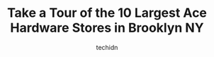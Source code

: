 ---
layout: ampstory
image: https://i0.wp.com/www.depkes.org/wp-content/uploads/2023/06/ace-hardware-0-in-brooklyn-ny-1685965419.jpeg?resize=640,853
author: techidn
featured: false
description: Discover the impressive array of Ace Hardware options in Brooklyn NY, where you can find 10 of the largest Ace Hardware establishments in the area. From renowned classics to hidden gems, Bro
title: Take a Tour of the 10 Largest Ace Hardware Stores in Brooklyn NY
cover:
   title: Take a Tour of the 10 Largest Ace Hardware Stores in Brooklyn NY
   subtitle: Rickpate
   background: https://www.depkes.org/wp-content/uploads/2023/06/ace-hardware-0-in-brooklyn-ny-1685965419.jpeg

pages: 
 - layout: thirds
   top: <h1>#1 Cross Bay Hardware Co</h1>
   bottom: "<p>Pretty much has it all, owner Rob and staff very informative, so helpful</p>"
   background: https://www.depkes.org/wp-content/uploads/2023/06/ace-hardware-1-in-brooklyn-ny-1685965420.jpeg
   backgroundblur: true
 - layout: thirds
   top: <h1>#2 Mazzone Hardware</h1>
   bottom: "<p>470 Court St, Brooklyn, NY 11231, United States</p>"
   background: https://www.depkes.org/wp-content/uploads/2023/06/ace-hardware-2-in-brooklyn-ny-1685965420.jpeg
   cta:
      link: https://www.depkes.org/blog/take-a-tour-of-the-10-largest-ace-hardware-stores-in-brooklyn-ny/
      text: Take a Tour of the 10 Largest Ace Hardware Stores in Brooklyn NY
 - layout: thirds
   top: <h1>#3 Clinton Hill Ace Hardware</h1>
   bottom: "<p>452 Myrtle Ave, Brooklyn, NY 11205, United States</p>"
   background: https://www.depkes.org/wp-content/uploads/2023/06/ace-hardware-3-in-brooklyn-ny-1685965421.png
   cta:
      link: https://www.depkes.org/blog/take-a-tour-of-the-10-largest-ace-hardware-stores-in-brooklyn-ny/
      text: Take a Tour of the 10 Largest Ace Hardware Stores in Brooklyn NY
 - layout: thirds
   top: <h1>#4 AG Hardware and Paint</h1>
   bottom: "<p>347 Knickerbocker Ave, Brooklyn, NY 11237, United States</p>"
   background: https://images.unsplash.com/photo-1597773150796-e5c14ebecbf5?ixlib=rb-4.0.3&ixid=MnwxMjA3fDB8MHxwaG90by1wYWdlfHx8fGVufDB8fHx8&auto=format&fit=crop&w=640&h=853&q=80
   cta:
      link: https://www.depkes.org/blog/take-a-tour-of-the-10-largest-ace-hardware-stores-in-brooklyn-ny/
      text: Take a Tour of the 10 Largest Ace Hardware Stores in Brooklyn NY
 - layout: thirds
   top: <h1>#5 New York Lumber Co Inc</h1>
   bottom: "<p>600 Utica Ave, Brooklyn, NY 11203, United States</p>"
   background: https://images.unsplash.com/photo-1618556658017-fd9c732d1360?ixlib=rb-4.0.3&ixid=MnwxMjA3fDB8MHxwaG90by1wYWdlfHx8fGVufDB8fHx8&auto=format&fit=crop&w=640&h=853&q=80
   cta:
      link: https://www.depkes.org/blog/take-a-tour-of-the-10-largest-ace-hardware-stores-in-brooklyn-ny/
      text: Take a Tour of the 10 Largest Ace Hardware Stores in Brooklyn NY
 - layout: thirds
   top: <h1>#6 SUNSET ACE HARDWARE</h1>
   bottom: "<p>8111 5th Ave, Brooklyn, NY 11209, United States</p>"
   background: https://images.unsplash.com/photo-1527067829737-402993088e6b?ixlib=rb-4.0.3&ixid=MnwxMjA3fDB8MHxwaG90by1wYWdlfHx8fGVufDB8fHx8&auto=format&fit=crop&w=640&h=853&q=80
   cta:
      link: https://www.depkes.org/blog/take-a-tour-of-the-10-largest-ace-hardware-stores-in-brooklyn-ny/
      text: Take a Tour of the 10 Largest Ace Hardware Stores in Brooklyn NY
 - layout: thirds
   top: <h1>#7 Ace Hardware Service</h1>
   bottom: "<p>312-316 1st Ave., New York, NY 10009, United States</p>"
   background: https://images.unsplash.com/photo-1608501821300-4f99e58bba77?ixlib=rb-4.0.3&ixid=MnwxMjA3fDB8MHxwaG90by1wYWdlfHx8fGVufDB8fHx8&auto=format&fit=crop&w=640&h=853&q=80
   cta:
      link: https://www.depkes.org/blog/take-a-tour-of-the-10-largest-ace-hardware-stores-in-brooklyn-ny/
      text: Take a Tour of the 10 Largest Ace Hardware Stores in Brooklyn NY
 - layout: thirds
   middle: Continue reading...
   background: https://plus.unsplash.com/premium_photo-1664640458616-3c74f8cb4589?ixlib=rb-4.0.3&ixid=MnwxMjA3fDB8MHxwaG90by1wYWdlfHx8fGVufDB8fHx8&auto=format&fit=crop&w=640&h=853&q=80
   cta:
      link: https://www.depkes.org/blog/take-a-tour-of-the-10-largest-ace-hardware-stores-in-brooklyn-ny/
      text: Take a Tour of the 10 Largest Ace Hardware Stores in Brooklyn NY
      
---